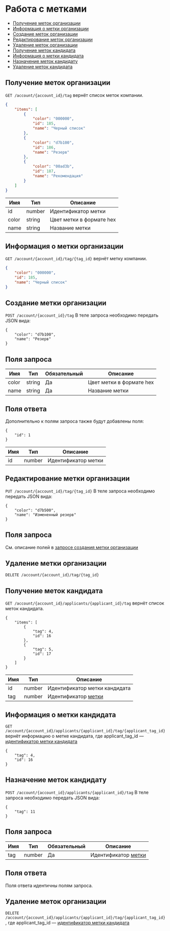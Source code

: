 # Работа с метками

* [Получение меток организации](#account-tags-list)
* [Информация о метки организации](#account-tags-view)
* [Создание меток организации](#account-tags-create)
* [Редактирование меток организации](#account-tags-edit)
* [Удаление меток организации](#account-tags-delete)
* [Получение меток кандидата](#applicant-tags-list)
* [Информация о метки кандидата](#applicant-tags-view)
* [Назначение меток кандидату](#applicant-tags-edit)
* [Удаление меток кандидата](#applicant-tags-delete)

<a name="account-tags-list"></a>
## Получение меток организации

`GET /account/{account_id}/tag` вернёт список меток компании.

```json
{
    "items": [
        {
            "color": "000000",
            "id": 185,
            "name": "Черный список"
        },
        {
            "color": "d7b100",
            "id": 186,
            "name": "Резерв"
        },
        {
            "color": "00ad3b",
            "id": 187,
            "name": "Рекомендация"
        }
    ]
}
```

Имя | Тип | Описание
 --- | --- | ---
 id |  number | Идентификатор метки
 color | string | Цвет метки в формате hex
 name | string | Название метки
 
<a name="account-tags-view"></a>
## Информация о метки организации

`GET /account/{account_id}/tag/{tag_id}` вернёт метку компании.

```json
{
    "color": "000000",
    "id": 185,
    "name": "Черный список"
}
```

<a name="account-tags-create"></a>
## Создание метки организации

`POST /account/{account_id}/tag`
В теле запроса необходимо передать JSON вида:

```
{
    "color": "d7b100",
    "name": "Резерв"
}
```

## Поля запроса
Имя | Тип | Обязательный | Описание
 --- | --- | --- | ---
 color | string | Да | Цвет метки в формате hex
 name | string | Да | Название метки

## Поля ответа
Дополнительно к полям запроса также будут добавлены поля:

```
{
    "id": 1
}
```
Имя | Тип | Описание
 --- | --- | ---
 id |  number | Идентификатор метки
 
<a name="account-tags-edit"></a>
## Редактирование метки организации

`PUT /account/{account_id}/tag/{tag_id}`
В теле запроса необходимо передать JSON вида:

```
{
    "color": "d7b500",
    "name": "Измененный резерв"
}
```

## Поля запроса
См. описание полей в [запросе создания метки организации](#account-tags-create)
 
<a name="account-tags-delete"></a>
## Удаление метки организации

`DELETE /account/{account_id}/tag/{tag_id}`
 
<a name="applicant-tags-list"></a>
## Получение меток кандидата

`GET /account/{account_id}/applicants/{applicant_id}/tag` вернёт список меток кандидата.

```
{
    "items": [
        {
            "tag": 4,
            "id": 16
        },
        {
            "tag": 5,
            "id": 17
        }
    ]
}
```

Имя | Тип | Описание
 --- | --- | ---
 id |  number | Идентификатор метки кандидата <a name="applicant-tag-id"></a>
 tag | number | Идентификатор [метки](#account-tags-list)
 
 <a name="applicant-tags-view"></a>
## Информация о метки кандидата

`GET /account/{account_id}/applicants/{applicant_id}/tag/{applicant_tag_id}` вернёт информацию о метке кандидата, где applicant_tag_id — [идентификатор метки кандидата](#applicant-tag-id)

```
{
    "tag": 4,
    "id": 16
}
```

 
<a name="applicant-tags-edit"></a>
## Назначение меток кандидату

`POST /account/{account_id}/applicants/{applicant_id}/tag`
В теле запроса необходимо передать JSON вида:

```
{
    "tag": 11
}
```
## Поля запроса
Имя | Тип | Обязательный | Описание
 --- | --- | --- | ---
 tag | number | Да | Идентификатор [метки](#account-tags-list)
 
## Поля ответа
Поля ответа идентичны полям запроса.

<a name="applicant-tags-delete"></a>
## Удаление меток организации

`DELETE /account/{account_id}/applicants/{applicant_id}/tag/{applicant_tag_id}`, где applicant_tag_id — [идентификатор метки кандидата](#applicant-tag-id)
